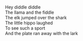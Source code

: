 Hey diddle diddle  
The llama and the fiddle  
The elk jumped over the shark  
The little hippo laughed  
To see such a sport  
And the plate ran away with the lark  
